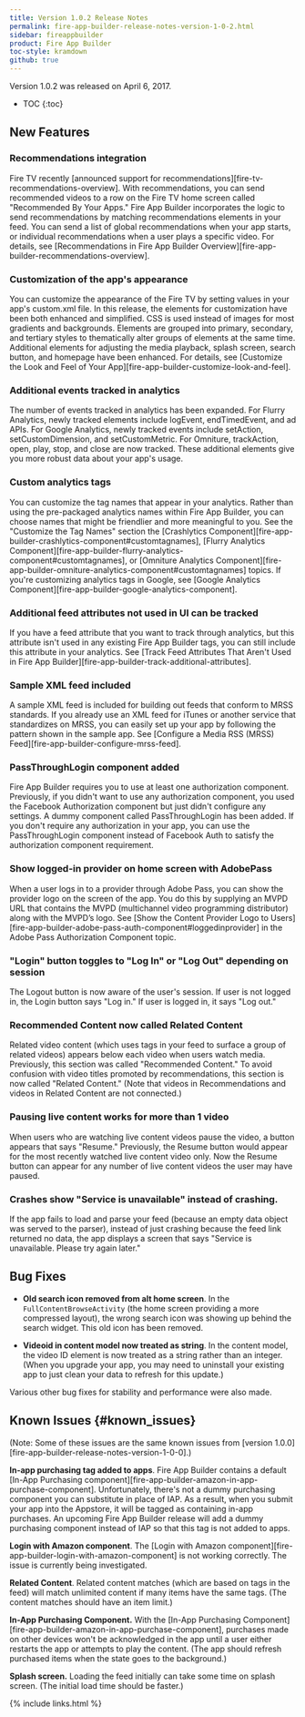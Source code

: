 ```yaml
---
title: Version 1.0.2 Release Notes
permalink: fire-app-builder-release-notes-version-1-0-2.html
sidebar: fireappbuilder
product: Fire App Builder
toc-style: kramdown
github: true
---
```


Version 1.0.2 was released on April 6, 2017.

* TOC
{:toc}

## New Features

### Recommendations integration

Fire TV recently [announced support for recommendations][fire-tv-recommendations-overview]. With recommendations, you can send recommended videos to a row on the Fire TV home screen called "Recommended By Your Apps." Fire App Builder incorporates the logic to send recommendations by matching recommendations elements in your feed. You can send a list of global recommendations when your app starts, or individual recommendations when a user plays a specific video. For details, see [Recommendations in Fire App Builder Overview][fire-app-builder-recommendations-overview].

### Customization of the app's appearance

You can customize the appearance of the Fire TV by setting values in your app's custom.xml file. In this release, the elements for customization have been both enhanced and simplified. CSS is used instead of images for most gradients and backgrounds. Elements are grouped into primary, secondary, and tertiary styles to thematically alter groups of elements at the same time. Additional elements for adjusting the media playback, splash screen, search button, and homepage have been enhanced. For details, see [Customize the Look and Feel of Your App][fire-app-builder-customize-look-and-feel].

### Additional events tracked in analytics

The number of events tracked in analytics has been expanded. For Flurry Analytics, newly tracked elements include logEvent, endTimedEvent, and ad APIs. For Google Analytics, newly tracked events include setAction, setCustomDimension, and setCustomMetric. For Omniture,  trackAction, open, play, stop, and close are now tracked. These additional elements give you more robust data about your app's usage.

### Custom analytics tags

You can customize the tag names that appear in your analytics. Rather than using the pre-packaged analytics names within Fire App Builder, you can choose names that might be friendlier and more meaningful to you. See the "Customize the Tag Names" section the [Crashlytics Component][fire-app-builder-crashlytics-component#customtagnames], [Flurry Analytics Component][fire-app-builder-flurry-analytics-component#customtagnames], or [Omniture Analytics Component][fire-app-builder-omniture-analytics-component#customtagnames] topics. If you're customizing analytics tags in Google, see [Google Analytics Component][fire-app-builder-google-analytics-component].

### Additional feed attributes not used in UI can be tracked

If you have a feed attribute that you want to track through analytics, but this attribute isn't used in any existing Fire App Builder tags, you can still include this attribute in your analytics. See [Track Feed Attributes That Aren't Used in Fire App Builder][fire-app-builder-track-additional-attributes].

### Sample XML feed included

A sample XML feed is included for building out feeds that conform to MRSS standards. If you already use an XML feed for iTunes or another service that standardizes on MRSS, you can easily set up your app by following the pattern shown in the sample app. See [Configure a Media RSS (MRSS) Feed][fire-app-builder-configure-mrss-feed].

### PassThroughLogin component added

Fire App Builder requires you to use at least one authorization component. Previously, if you didn't want to use any authorization component, you used the Facebook Authorization component but just didn't configure any settings. A dummy component called PassThroughLogin has been added. If you don't require any authorization in your app, you can use the PassThroughLogin component instead of Facebook Auth to satisfy the authorization component requirement.

### Show logged-in provider on home screen with AdobePass

When a user logs in to a provider through Adobe Pass, you can show the provider logo on the screen of the app. You do this by supplying an MVPD URL that contains the MVPD (multichannel video programming distributor) along with the MVPD’s logo. See [Show the Content Provider Logo to Users][fire-app-builder-adobe-pass-auth-component#loggedinprovider] in the Adobe Pass Authorization Component topic.

### "Login" button toggles to "Log In" or "Log Out" depending on session

The Logout button is now aware of the user's session. If user is not logged in, the Login button says "Log in." If user is logged in, it says "Log out."

### Recommended Content now called Related Content

Related video content (which uses tags in your feed to surface a group of related videos) appears below each video when users watch media. Previously, this section was called "Recommended Content." To avoid confusion with video titles promoted by recommendations, this section is now called "Related Content." (Note that videos in Recommendations and videos in Related Content are not connected.)

### Pausing live content works for more than 1 video

When users who are watching live content videos pause the video, a button appears that says "Resume." Previously, the Resume button would appear for the most recently watched live content video only. Now the Resume button can appear for any number of live content videos the user may have paused.

### Crashes show "Service is unavailable" instead of crashing.

If the app fails to load and parse your feed (because an empty data object was served to the parser), instead of just crashing because the feed link returned no data, the app displays a screen that says "Service is unavailable. Please try again later."

## Bug Fixes

* **Old search icon removed from alt home screen**. In the `FullContentBrowseActivity` (the home screen providing a more compressed layout), the wrong search icon was showing up behind the search widget. This old icon has been removed.

* **Videoid in content model now treated as string**. In the content model, the video ID element is now treated as a string rather than an integer. (When you upgrade your app, you may need to uninstall your existing app to just clean your data to refresh for this update.)

Various other bug fixes for stability and performance were also made.

## Known Issues {#known_issues}

(Note: Some of these issues are the same known issues from [version 1.0.0][fire-app-builder-release-notes-version-1-0-0].)

**In-app purchasing tag added to apps**. Fire App Builder contains a default [In-App Purchasing component][fire-app-builder-amazon-in-app-purchase-component]. Unfortunately, there's not a dummy purchasing component you can substitute in place of IAP. As a result, when you submit your app into the Appstore, it will be tagged as containing in-app purchases. An upcoming Fire App Builder release will add a dummy purchasing component instead of IAP so that this tag is not added to apps.

**Login with Amazon component**. The [Login with Amazon component][fire-app-builder-login-with-amazon-component] is not working correctly. The issue is currently being investigated.

**Related Content**. Related content matches (which are based on tags in the feed) will match unlimited content if many items have the same tags. (The content matches should have an item limit.)

**In-App Purchasing Component.** With the [In-App Purchasing Component][fire-app-builder-amazon-in-app-purchase-component], purchases made on other devices won't be acknowledged in the app until a user either restarts the app or attempts to play the content. (The app should refresh purchased items when the state goes to the background.)

**Splash screen.** Loading the feed initially can take some time on splash screen. (The initial load time should be faster.)


{% include links.html %}
